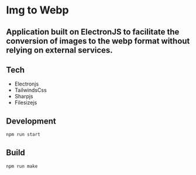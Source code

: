 # Img to Webp

## Application built on ElectronJS to facilitate the conversion of images to the webp format without relying on external services.

## Tech

- Electronjs
- TailwindsCss
- Sharpjs
- Filesizejs

## Development

```sh
npm run start
```

## Build

```sh
npm run make
```
